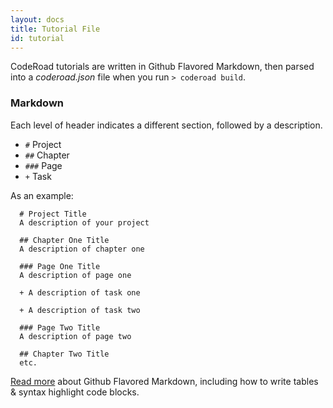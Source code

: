 ```yaml
---
layout: docs
title: Tutorial File
id: tutorial
---
```

CodeRoad tutorials are written in Github Flavored Markdown, then parsed into a *coderoad.json* file when you run `> coderoad build`.

### Markdown

Each level of header indicates a different section, followed by a description.

* `#`   Project
* `##`  Chapter
* `###` Page
* `+`   Task

As an example:

      # Project Title
      A description of your project

      ## Chapter One Title
      A description of chapter one

      ### Page One Title
      A description of page one

      + A description of task one

      + A description of task two

      ### Page Two Title
      A description of page two

      ## Chapter Two Title
      etc.

[Read more](https://help.github.com/articles/working-with-advanced-formatting/) about Github Flavored Markdown, including how to write tables & syntax highlight code blocks.
